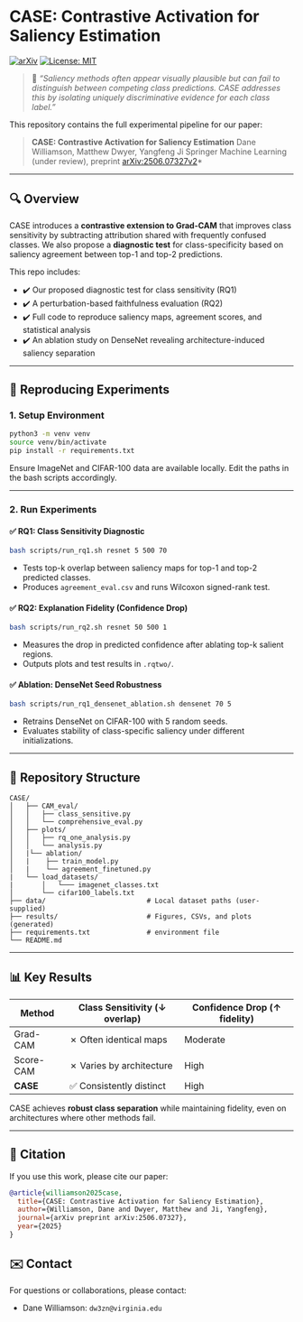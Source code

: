 # CASE: Contrastive Activation for Saliency Estimation

[![arXiv](https://img.shields.io/badge/arXiv-2506.07327v2-b31b1b.svg)](https://arxiv.org/abs/2506.07327)
[![License: MIT](https://img.shields.io/badge/License-MIT-green.svg)](LICENSE)

> 📘 *“Saliency methods often appear visually plausible but can fail to distinguish between competing class predictions. CASE addresses this by isolating uniquely discriminative evidence for each class label.”*

This repository contains the full experimental pipeline for our paper:

> **CASE: Contrastive Activation for Saliency Estimation**
> Dane Williamson, Matthew Dwyer, Yangfeng Ji
> Springer Machine Learning (under review), preprint [arXiv:2506.07327v2](https://arxiv.org/abs/2506.07327)*

---

## 🔍 Overview

CASE introduces a **contrastive extension to Grad-CAM** that improves class sensitivity by subtracting attribution shared with frequently confused classes. We also propose a **diagnostic test** for class-specificity based on saliency agreement between top-1 and top-2 predictions.

This repo includes:

* ✔️ Our proposed diagnostic test for class sensitivity (RQ1)
* ✔️ A perturbation-based faithfulness evaluation (RQ2)
* ✔️ Full code to reproduce saliency maps, agreement scores, and statistical analysis
* ✔️ An ablation study on DenseNet revealing architecture-induced saliency separation

---

## 🧪 Reproducing Experiments

### 1. Setup Environment

```bash
python3 -m venv venv
source venv/bin/activate
pip install -r requirements.txt
```

Ensure ImageNet and CIFAR-100 data are available locally. Edit the paths in the bash scripts accordingly.

---

### 2. Run Experiments

#### ✅ RQ1: Class Sensitivity Diagnostic

```bash
bash scripts/run_rq1.sh resnet 5 500 70
```

* Tests top-k overlap between saliency maps for top-1 and top-2 predicted classes.
* Produces `agreement_eval.csv` and runs Wilcoxon signed-rank test.

#### ✅ RQ2: Explanation Fidelity (Confidence Drop)

```bash
bash scripts/run_rq2.sh resnet 50 500 1
```

* Measures the drop in predicted confidence after ablating top-k salient regions.
* Outputs plots and test results in `.rqtwo/`.

#### ✅ Ablation: DenseNet Seed Robustness

```bash
bash scripts/run_rq1_densenet_ablation.sh densenet 70 5
```

* Retrains DenseNet on CIFAR-100 with 5 random seeds.
* Evaluates stability of class-specific saliency under different initializations.

---

## 📂 Repository Structure

```
CASE/
│   ├── CAM_eval/
│   │   ├── class_sensitive.py
│   │   └── comprehensive_eval.py
│   ├── plots/
│   │   ├── rq_one_analysis.py
│   │   └── analysis.py
│   |└── ablation/
│   |    ├── train_model.py
│   |    └── agreement_finetuned.py
|   └── load_datasets/
|       │   └─── imagenet_classes.txt
│       └── cifar100_labels.txt
├── data/                         # Local dataset paths (user-supplied)
├── results/                      # Figures, CSVs, and plots (generated)
├── requirements.txt              # environment file
└── README.md
```

---

## 📊 Key Results

| Method    | Class Sensitivity (↓ overlap) | Confidence Drop (↑ fidelity) |
| --------- | ----------------------------- | ---------------------------- |
| Grad-CAM  | ✗ Often identical maps        | Moderate                     |
| Score-CAM | ✗ Varies by architecture      | High                         |
| **CASE**  | ✅ Consistently distinct       | High                         |

CASE achieves **robust class separation** while maintaining fidelity, even on architectures where other methods fail.

---

## 🧠 Citation

If you use this work, please cite our paper:

```bibtex
@article{williamson2025case,
  title={CASE: Contrastive Activation for Saliency Estimation},
  author={Williamson, Dane and Dwyer, Matthew and Ji, Yangfeng},
  journal={arXiv preprint arXiv:2506.07327},
  year={2025}
}
```

## ✉️ Contact

For questions or collaborations, please contact:

* Dane Williamson: `dw3zn@virginia.edu`

